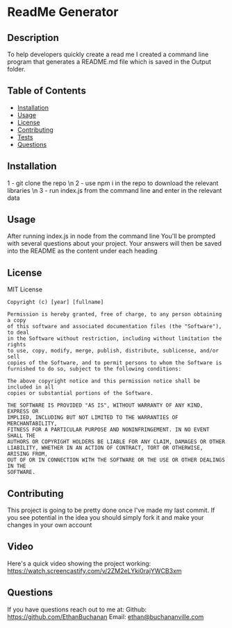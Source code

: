 # ReadMe Generator

## Description
To help developers quickly create a read me I created a command line program that generates a README.md file which is saved in the Output folder.

## Table of Contents
- [Installation](#installation)
- [Usage](#usage)
- [License](#license)
- [Contributing](#contributing)
- [Tests](#tests)
- [Questions](#questions)

## Installation
 1 - git clone the repo \n 2 - use npm i in the repo to download the relevant libraries \n 3 - run index.js from the command line and enter in the relevant data

## Usage
After running index.js in node from the command line You'll be prompted with several questions about your project. Your answers will then be saved into the README as the content under each heading
    
## License
MIT License

    Copyright (c) [year] [fullname]
    
    Permission is hereby granted, free of charge, to any person obtaining a copy
    of this software and associated documentation files (the "Software"), to deal
    in the Software without restriction, including without limitation the rights
    to use, copy, modify, merge, publish, distribute, sublicense, and/or sell
    copies of the Software, and to permit persons to whom the Software is
    furnished to do so, subject to the following conditions:
    
    The above copyright notice and this permission notice shall be included in all
    copies or substantial portions of the Software.
    
    THE SOFTWARE IS PROVIDED "AS IS", WITHOUT WARRANTY OF ANY KIND, EXPRESS OR
    IMPLIED, INCLUDING BUT NOT LIMITED TO THE WARRANTIES OF MERCHANTABILITY,
    FITNESS FOR A PARTICULAR PURPOSE AND NONINFRINGEMENT. IN NO EVENT SHALL THE
    AUTHORS OR COPYRIGHT HOLDERS BE LIABLE FOR ANY CLAIM, DAMAGES OR OTHER
    LIABILITY, WHETHER IN AN ACTION OF CONTRACT, TORT OR OTHERWISE, ARISING FROM,
    OUT OF OR IN CONNECTION WITH THE SOFTWARE OR THE USE OR OTHER DEALINGS IN THE
    SOFTWARE.

## Contributing
This project is going to be pretty done once I've made my last commit. If you see potential in the idea you should simply fork it and make your changes in your own account    
    
## Video 
Here's a quick video showing the project working: https://watch.screencastify.com/v/2ZM2eLYki0rajYWCB3xm

## Questions
If you have questions reach out to me at:
Github:  https://github.com/EthanBuchanan
Email:   ethan@buchananville.com
